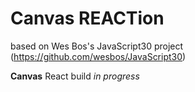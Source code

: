 # Canvas REACTion

based on Wes Bos's JavaScript30 project (https://github.com/wesbos/JavaScript30)

**Canvas**
React build *in progress*
